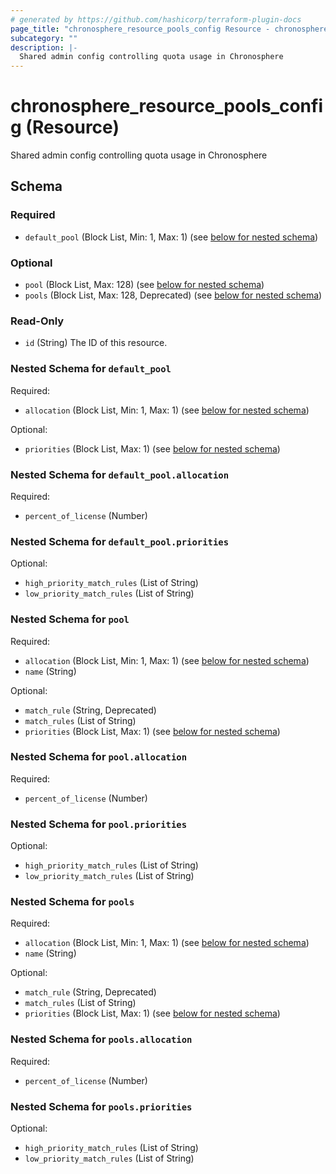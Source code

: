 ```yaml
---
# generated by https://github.com/hashicorp/terraform-plugin-docs
page_title: "chronosphere_resource_pools_config Resource - chronosphere"
subcategory: ""
description: |-
  Shared admin config controlling quota usage in Chronosphere
---
```


# chronosphere_resource_pools_config (Resource)

Shared admin config controlling quota usage in Chronosphere



<!-- schema generated by tfplugindocs -->
## Schema

### Required

- `default_pool` (Block List, Min: 1, Max: 1) (see [below for nested schema](#nestedblock--default_pool))

### Optional

- `pool` (Block List, Max: 128) (see [below for nested schema](#nestedblock--pool))
- `pools` (Block List, Max: 128, Deprecated) (see [below for nested schema](#nestedblock--pools))

### Read-Only

- `id` (String) The ID of this resource.

<a id="nestedblock--default_pool"></a>
### Nested Schema for `default_pool`

Required:

- `allocation` (Block List, Min: 1, Max: 1) (see [below for nested schema](#nestedblock--default_pool--allocation))

Optional:

- `priorities` (Block List, Max: 1) (see [below for nested schema](#nestedblock--default_pool--priorities))

<a id="nestedblock--default_pool--allocation"></a>
### Nested Schema for `default_pool.allocation`

Required:

- `percent_of_license` (Number)


<a id="nestedblock--default_pool--priorities"></a>
### Nested Schema for `default_pool.priorities`

Optional:

- `high_priority_match_rules` (List of String)
- `low_priority_match_rules` (List of String)



<a id="nestedblock--pool"></a>
### Nested Schema for `pool`

Required:

- `allocation` (Block List, Min: 1, Max: 1) (see [below for nested schema](#nestedblock--pool--allocation))
- `name` (String)

Optional:

- `match_rule` (String, Deprecated)
- `match_rules` (List of String)
- `priorities` (Block List, Max: 1) (see [below for nested schema](#nestedblock--pool--priorities))

<a id="nestedblock--pool--allocation"></a>
### Nested Schema for `pool.allocation`

Required:

- `percent_of_license` (Number)


<a id="nestedblock--pool--priorities"></a>
### Nested Schema for `pool.priorities`

Optional:

- `high_priority_match_rules` (List of String)
- `low_priority_match_rules` (List of String)



<a id="nestedblock--pools"></a>
### Nested Schema for `pools`

Required:

- `allocation` (Block List, Min: 1, Max: 1) (see [below for nested schema](#nestedblock--pools--allocation))
- `name` (String)

Optional:

- `match_rule` (String, Deprecated)
- `match_rules` (List of String)
- `priorities` (Block List, Max: 1) (see [below for nested schema](#nestedblock--pools--priorities))

<a id="nestedblock--pools--allocation"></a>
### Nested Schema for `pools.allocation`

Required:

- `percent_of_license` (Number)


<a id="nestedblock--pools--priorities"></a>
### Nested Schema for `pools.priorities`

Optional:

- `high_priority_match_rules` (List of String)
- `low_priority_match_rules` (List of String)
